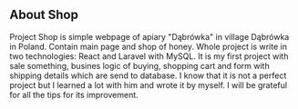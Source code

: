 ## About Shop

Project Shop is simple webpage of apiary "Dąbrówka" in village Dąbrówka in Poland. Contain main page and shop of honey. Whole project is write in two technologies: React and Laravel with MySQL. It is my first project with sale something, busines logic of buying, shopping cart and form with shipping details which are send to database. I know that it is not a perfect project but I learned a lot with him and wrote it by myself. I will be grateful for all the tips for its improvement.
